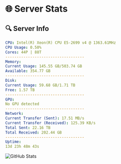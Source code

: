 # 🌐 Server Stats
## 🔍 Server Info
```yaml
CPU: Intel(R) Xeon(R) CPU E5-2699 v4 @ 1363.61MHz
CPU Usage: 0.50%
Cores: 44P | 88T
-----------------------------------
Memory:
Current Usage: 145.55 GB/503.74 GB
Available: 354.77 GB
-----------------------------------
Disk:
Current Usage: 59.68 GB/1.71 TB
Free: 1.57 TB
-----------------------------------
GPU:
No GPU detected
-----------------------------------
Network:
Current Transfer (Sent): 17.51 MB/s
Current Transfer (Received): 125.39 KB/s
Total Sent: 22.16 TB
Total Received: 202.44 GB
-----------------------------------
Uptime:
13d 23h 48m 43s
```
![GitHub Stats](https://img.shields.io/badge/Updated-2025-03-21_21:11:32-blue)